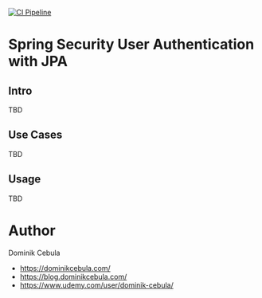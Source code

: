[![CI Pipeline](https://github.com/dominikcebula/java21-spring-boot3-web-archetype/actions/workflows/maven.yml/badge.svg)](https://github.com/dominikcebula/java21-spring-boot3-web-archetype/actions/workflows/maven.yml)

# Spring Security User Authentication with JPA 

## Intro

TBD

## Use Cases

TBD

## Usage

TBD

# Author

Dominik Cebula

* https://dominikcebula.com/
* https://blog.dominikcebula.com/
* https://www.udemy.com/user/dominik-cebula/
